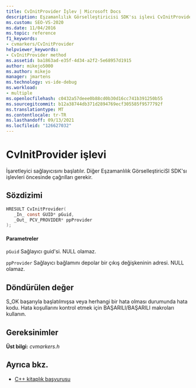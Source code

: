 ```yaml
---
title: CvInitProvider İşlev | Microsoft Docs
description: Eşzamanlılık Görselleştiricisi SDK'sı işlevi CvInitProvider (C kitaplığı) için başvuru bilgilerine bakın.
ms.custom: SEO-VS-2020
ms.date: 11/04/2016
ms.topic: reference
f1_keywords:
- cvmarkers/CvInitProvider
helpviewer_keywords:
- CvInitProvider method
ms.assetid: ba1863ad-e35f-4d34-a2f2-5e68957d1915
author: mikejo5000
ms.author: mikejo
manager: jmartens
ms.technology: vs-ide-debug
ms.workload:
- multiple
ms.openlocfilehash: c0432a57deee0b88cd0b30d16cc741b391250b55
ms.sourcegitcommit: b12a38744db371d2894769ecf305585f9577792f
ms.translationtype: MT
ms.contentlocale: tr-TR
ms.lasthandoff: 09/13/2021
ms.locfileid: "126627032"
---
```

# <a name="cvinitprovider-function"></a>CvInitProvider işlevi
İşaretleyici sağlayıcısını başlatılır. Diğer Eşzamanlılık GörselleştiriciSI SDK'sı işlevleri öncesinde çağrılları gerekir.

## <a name="syntax"></a>Sözdizimi

```C
HRESULT CvInitProvider(
   _In_ const GUID* pGuid,
   _Out_ PCV_PROVIDER* ppProvider
);
```

#### <a name="parameters"></a>Parametreler
 `pGuid` Sağlayıcı guid'si. NULL olamaz.

 `ppProvider` Sağlayıcı bağlamını depolar bir çıkış değişkeninin adresi. NULL olamaz.

## <a name="return-value"></a>Döndürülen değer
 S_OK başarıyla başlatılmışsa veya herhangi bir hata olması durumunda hata kodu. Hata koşullarını kontrol etmek için BAŞARILI/BAŞARILI makroları kullanın.

## <a name="requirements"></a>Gereksinimler
 **Üst bilgi:** *cvmarkers.h*

## <a name="see-also"></a>Ayrıca bkz.
- [C++ kitaplık başvurusu](../profiling/cpp-library-reference.md)